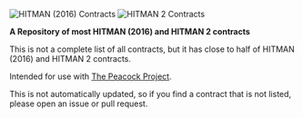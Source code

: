 ![HITMAN (2016) Contracts](https://img.shields.io/github/directory-file-count/HW12Dev/hitmancontracts/h1?label=HITMAN%20%282016%29%20Contracts) ![HITMAN 2 Contracts](https://img.shields.io/github/directory-file-count/HW12Dev/hitmancontracts/h2?label=HITMAN%202%20Contracts)

**A Repository of most HITMAN (2016) and HITMAN 2 contracts**

This is not a complete list of all contracts, but it has close to half of HITMAN (2016) and HITMAN 2 contracts.

Intended for use with [The Peacock Project](https://github.com/thepeacockproject/Peacock).

This is not automatically updated, so if you find a contract that is not listed, please open an issue or pull request.